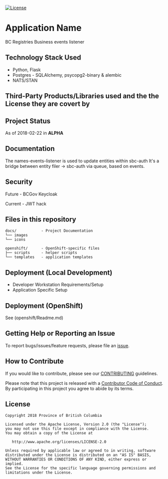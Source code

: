 
[![License](https://img.shields.io/badge/License-Apache%202.0-blue.svg)](LICENSE)


# Application Name

BC Registries Business events listener

## Technology Stack Used
* Python, Flask
* Postgres -  SQLAlchemy, psycopg2-binary & alembic
* NATS/STAN

## Third-Party Products/Libraries used and the the License they are covert by

## Project Status
As of 2018-02-22 in **ALPHA**

## Documentation

The names-events-listener is used to update entities within sbc-auth
It's a bridge between entity filer -> sbc-auth via queue, based on events.

## Security

Future - BCGov Keycloak

Current - JWT hack

## Files in this repository

```
docs/           - Project Documentation
└── images
└── icons

openshift/      - OpenShift-specific files
├── scripts     - helper scripts
└── templates   - application templates
```

## Deployment (Local Development)

* Developer Workstation Requirements/Setup
* Application Specific Setup

## Deployment (OpenShift)

See (openshift/Readme.md)

## Getting Help or Reporting an Issue

To report bugs/issues/feature requests, please file an [issue](../../issues).

## How to Contribute

If you would like to contribute, please see our [CONTRIBUTING](./CONTRIBUTING.md) guidelines.

Please note that this project is released with a [Contributor Code of Conduct](./CODE_OF_CONDUCT.md).
By participating in this project you agree to abide by its terms.

## License

    Copyright 2018 Province of British Columbia

    Licensed under the Apache License, Version 2.0 (the "License");
    you may not use this file except in compliance with the License.
    You may obtain a copy of the License at

       http://www.apache.org/licenses/LICENSE-2.0

    Unless required by applicable law or agreed to in writing, software
    distributed under the License is distributed on an "AS IS" BASIS,
    WITHOUT WARRANTIES OR CONDITIONS OF ANY KIND, either express or implied.
    See the License for the specific language governing permissions and
    limitations under the License.

